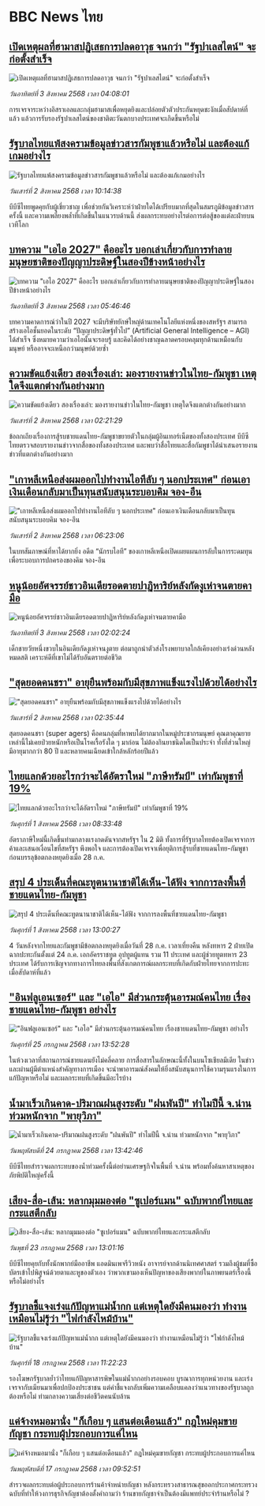 # BBC News ไทย## [เปิดเหตุผลที่ฮามาสปฏิเสธการปลดอาวุธ จนกว่า "รัฐปาเลสไตน์" จะก่อตั้งสำเร็จ](https://www.bbc.com/thai/articles/c98ly234prjo?at_medium=RSS&at_campaign=rss?at_campaign=githubrss)![เปิดเหตุผลที่ฮามาสปฏิเสธการปลดอาวุธ จนกว่า "รัฐปาเลสไตน์" จะก่อตั้งสำเร็จ](https://ichef.bbci.co.uk/ace/ws/240/cpsprodpb/bccd/live/da2d7ce0-6fc5-11f0-8ffe-3df81ff67cb1.png)_วันอาทิตย์ที่ 3 สิงหาคม 2568 เวลา 04:08:01_การเจรจาระหว่างอิสราเอลและกลุ่มฮามาสเพื่อหยุดยิงและปล่อยตัวตัวประกันหยุดชะงักเมื่อสัปดาห์ที่แล้ว แล้วการรับรองรัฐปาเลสไตน์ของชาติตะวันตกบางประเทศจะเกิดขึ้นหรือไม่## [รัฐบาลไทยแพ้สงครามข้อมูลข่าวสารกัมพูชาแล้วหรือไม่ และต้องแก้เกมอย่างไร](https://www.bbc.com/thai/articles/cvgn9vln435o?at_medium=RSS&at_campaign=rss?at_campaign=githubrss)![รัฐบาลไทยแพ้สงครามข้อมูลข่าวสารกัมพูชาแล้วหรือไม่ และต้องแก้เกมอย่างไร](https://ichef.bbci.co.uk/ace/ws/240/cpsprodpb/5bec/live/4c94aa70-6f7a-11f0-af20-030418be2ca5.jpg)_วันเสาร์ที่ 2 สิงหาคม 2568 เวลา 10:14:38_บีบีซีไทยพูดคุยกับผู้เชี่ยวชาญ เพื่อช่วยกันวิเคราะห์ว่าฝ่ายใดได้เปรียบมากที่สุดในสมรภูมิข้อมูลข่าวสารครั้งนี้ และความเพลี่ยงพล้ำที่เกิดขึ้นในแนวรบด้านนี้ ส่งผลกระทบอย่างไรต่อการต่อสู้ของแต่ละฝ่ายบนเวทีโลก## [บทความ "เอไอ 2027" คืออะไร บอกเล่าเกี่ยวกับการทำลายมนุษยชาติของปัญญาประดิษฐ์ในสองปีข้างหน้าอย่างไร](https://www.bbc.com/thai/articles/c9vdm2p7lv3o?at_medium=RSS&at_campaign=rss?at_campaign=githubrss)![บทความ "เอไอ 2027" คืออะไร บอกเล่าเกี่ยวกับการทำลายมนุษยชาติของปัญญาประดิษฐ์ในสองปีข้างหน้าอย่างไร](https://ichef.bbci.co.uk/ace/ws/240/cpsprodpb/276a/live/c1edb390-6e38-11f0-8dbd-f3d32ebd3327.png)_วันอาทิตย์ที่ 3 สิงหาคม 2568 เวลา 05:46:46_บทความคาดการณ์ว่าในปี 2027 จะมีบริษัทยักษ์ใหญ่ด้านเทคโนโลยีแห่งหนึ่งของสหรัฐฯ สามารถสร้างเอไอชั้นยอดในระดับ “ปัญญาประดิษฐ์ทั่วไป” (Artificial General Intelligence – AGI) ได้สำเร็จ ซึ่งหมายความว่าเอไอนั้นจะรอบรู้ และคิดได้อย่างชาญฉลาดครอบคลุมทุกด้านเหมือนกับมนุษย์ หรืออาจจะเหนือกว่ามนุษย์ด้วยซ้ำ## [ความขัดแย้งเดียว สองเรื่องเล่า: มองรายงานข่าวในไทย-กัมพูชา เหตุใดจึงแตกต่างกันอย่างมาก](https://www.bbc.com/thai/articles/ckgj9nj8q2yo?at_medium=RSS&at_campaign=rss?at_campaign=githubrss)![ความขัดแย้งเดียว สองเรื่องเล่า: มองรายงานข่าวในไทย-กัมพูชา เหตุใดจึงแตกต่างกันอย่างมาก](https://ichef.bbci.co.uk/ace/ws/240/cpsprodpb/c720/live/35ac2d10-6f48-11f0-af20-030418be2ca5.jpg)_วันเสาร์ที่ 2 สิงหาคม 2568 เวลา 02:21:29_ข้อถกเถียงเรื่องการสู้รบชายแดนไทย-กัมพูชาขยายตัวในกลุ่มผู้อินเทอร์เน็ตของทั้งสองประเทศ บีบีซีไทยตรวจสอบรายงานข่าวจากสื่อของทั้งสองประเทศ และพบว่าสื่อไทยและสื่อกัมพูชาได้นำเสนอรายงานข่าวที่แตกต่างกันอย่างมาก## ["เกาหลีเหนือส่งผมออกไปทำงานไอทีลับ ๆ นอกประเทศ" ก่อนเอาเงินเดือนกลับมาเป็นทุนสนับสนุนระบอบคิม จอง-อึน](https://www.bbc.com/thai/articles/c9vdmmw0v70o?at_medium=RSS&at_campaign=rss?at_campaign=githubrss)!["เกาหลีเหนือส่งผมออกไปทำงานไอทีลับ ๆ นอกประเทศ" ก่อนเอาเงินเดือนกลับมาเป็นทุนสนับสนุนระบอบคิม จอง-อึน](https://ichef.bbci.co.uk/ace/ws/240/cpsprodpb/eb33/live/32a26160-5900-11f0-b5c5-012c5796682d.jpg)_วันเสาร์ที่ 2 สิงหาคม 2568 เวลา 06:23:06_ในบทสัมภาษณ์ที่หาได้ยากยิ่ง อดีต “นักรบไอที” ของเกาหลีเหนือเปิดเผยแผนการลับในการระดมทุนเพื่อระบอบการปกครองของคิม จอง-อึน## [หนูน้อยอัศจรรย์ชาวอินเดียรอดตายปาฏิหาริย์หลังกัดงูเห่าจนตายคามือ](https://www.bbc.com/thai/articles/c39dl9n9nz4o?at_medium=RSS&at_campaign=rss?at_campaign=githubrss)![หนูน้อยอัศจรรย์ชาวอินเดียรอดตายปาฏิหาริย์หลังกัดงูเห่าจนตายคามือ](https://ichef.bbci.co.uk/ace/ws/240/cpsprodpb/8e97/live/3c3d8610-6bab-11f0-af20-030418be2ca5.jpg)_วันอาทิตย์ที่ 3 สิงหาคม 2568 เวลา 02:02:24_เด็กชายวัยหนึ่งขวบในอินเดียกัดงูเห่าจนงูตาย ต่อมาถูกนำตัวส่งโรงพยาบาลใกล้เคียงอย่างเร่งด่วนหลังหมดสติ เคราะห์ดีที่เขาไม่ได้รับอันตรายต่อชีวิต## ["สุดยอดคนชรา" อายุยืนพร้อมกับมีสุขภาพแข็งแรงไปด้วยได้อย่างไร](https://www.bbc.com/thai/articles/cvgnl2g9grno?at_medium=RSS&at_campaign=rss?at_campaign=githubrss)!["สุดยอดคนชรา" อายุยืนพร้อมกับมีสุขภาพแข็งแรงไปด้วยได้อย่างไร](https://ichef.bbci.co.uk/ace/ws/240/cpsprodpb/d19e/live/1f7fa8a0-6642-11f0-8dbd-f3d32ebd3327.jpg)_วันเสาร์ที่ 2 สิงหาคม 2568 เวลา 02:35:44_สุดยอดคนชรา (super agers) คือคนกลุ่มที่หาพบได้ยากมากในหมู่ประชากรมนุษย์ คุณตาคุณยายเหล่านี้ไม่เคยป่วยหนักหรือเป็นโรคเรื้อรังใด ๆ มาก่อน ไม่ต้องกินยาชนิดใดเป็นประจำ ทั้งที่ส่วนใหญ่มีอายุมากกว่า 80 ปี และหลายคนเฉียดเข้าใกล้หลักร้อยปีแล้ว## [ไทยแลกด้วยอะไรกว่าจะได้อัตราใหม่ "ภาษีทรัมป์" เท่ากัมพูชาที่ 19%](https://www.bbc.com/thai/articles/c2djxzkrgjwo?at_medium=RSS&at_campaign=rss?at_campaign=githubrss)![ไทยแลกด้วยอะไรกว่าจะได้อัตราใหม่ "ภาษีทรัมป์" เท่ากัมพูชาที่ 19%](https://ichef.bbci.co.uk/ace/ws/240/cpsprodpb/e76c/live/865662d0-6e76-11f0-89ea-4d6f9851f623.png)_วันศุกร์ที่ 1 สิงหาคม 2568 เวลา 08:33:48_อัตราภาษีใหม่นี้เกิดขึ้นท่ามกลางแรงกดดันจากสหรัฐฯ ใน 2 มิติ ทั้งการที่รัฐบาลไทยต้องเปิดเจรจาการค้าและเสนอเงื่อนไขที่สหรัฐฯ พึงพอใจ และการต้องเปิดเจรจาเพื่อยุติการสู้รบที่ชายแดนไทย-กัมพูชา ก่อนบรรลุข้อตกลงหยุดยิงเมื่อ 28 ก.ค.## [สรุป 4 ประเด็นที่คณะทูตนานาชาติได้เห็น-ได้ฟัง จากการลงพื้นที่ชายแดนไทย-กัมพูชา](https://www.bbc.com/thai/articles/c4gz3dyjv0ro?at_medium=RSS&at_campaign=rss?at_campaign=githubrss)![สรุป 4 ประเด็นที่คณะทูตนานาชาติได้เห็น-ได้ฟัง จากการลงพื้นที่ชายแดนไทย-กัมพูชา](https://ichef.bbci.co.uk/ace/ws/240/cpsprodpb/2d8a/live/66783a10-6ed5-11f0-af20-030418be2ca5.jpg)_วันศุกร์ที่ 1 สิงหาคม 2568 เวลา 13:00:27_4 วันหลังจากไทยและกัมพูชามีข้อตกลงหยุดยิงเมื่อวันที่ 28 ก.ค. เวลาเที่ยงคืน หลังทหาร 2 ฝ่ายเปิดฉากปะทะกันตั้งแต่ 24 ก.ค. เอกอัครราชทูต อุปทูตผู้แทน รวม 11 ประเทศ และผู้ช่วยทูตทหาร 23 ประเทศ ได้รับการเชิญจากทางการไทยลงพื้นที่สังเกตการณ์ผลกระทบที่เกิดกับฝ่ายไทยจากการปะทะเมื่อสัปดาห์ที่แล้ว## ["อินฟลูเอนเซอร์" และ "เอไอ" มีส่วนกระตุ้นอารมณ์คนไทย เรื่องชายแดนไทย-กัมพูชา อย่างไร](https://www.bbc.com/thai/articles/cj0m0d7gm88o?at_medium=RSS&at_campaign=rss?at_campaign=githubrss)!["อินฟลูเอนเซอร์" และ "เอไอ" มีส่วนกระตุ้นอารมณ์คนไทย เรื่องชายแดนไทย-กัมพูชา อย่างไร](https://ichef.bbci.co.uk/ace/ws/240/cpsprodpb/f22e/live/76f14110-695e-11f0-89ea-4d6f9851f623.jpg)_วันศุกร์ที่ 25 กรกฎาคม 2568 เวลา 13:52:28_ในห้วงเวลาที่สถานการณ์ชายแดนยังไม่คลี่คลาย การสื่อสารในลักษณะนี้ทั้งในบนโซเชียลมีเดีย ในข่าว และผ่านผู้มีตำแหน่งสำคัญทางการเมือง จะนำพาอารมณ์สังคมให้ยิ่งสนับสนุนการใช้ความรุนแรงในการแก้ปัญหาหรือไม่ และผลกระทบที่เกิดขึ้นมีอะไรบ้าง## [น้ำมาเร็วเกินคาด-ปริมาณฝนสูงระดับ "ฝนพันปี" ทำไมปีนี้ จ.น่าน ท่วมหนักจาก "พายุวิภา"](https://www.bbc.com/thai/articles/c3ene8x44yno?at_medium=RSS&at_campaign=rss?at_campaign=githubrss)![น้ำมาเร็วเกินคาด-ปริมาณฝนสูงระดับ "ฝนพันปี" ทำไมปีนี้ จ.น่าน ท่วมหนักจาก "พายุวิภา"](https://ichef.bbci.co.uk/ace/ws/240/cpsprodpb/6acf/live/6eba5ce0-68b2-11f0-af20-030418be2ca5.jpg)_วันพฤหัสบดีที่ 24 กรกฎาคม 2568 เวลา 13:42:46_บีบีซีไทยสำรวจผลกระทบของน้ำท่วมครั้งนี้ต่อย่านเศรษฐกิจในพื้นที่ จ.น่าน พร้อมทั้งค้นหาสาเหตุของภัยพิบัติใหญ่ครั้งนี้## [เสียง-สื่อ-เส้น: หลากมุมมองต่อ "ซูเปอร์แมน" ฉบับพากย์ไทยและกระแสตีกลับ](https://www.bbc.com/thai/articles/cvgnj92pnlxo?at_medium=RSS&at_campaign=rss?at_campaign=githubrss)![เสียง-สื่อ-เส้น: หลากมุมมองต่อ "ซูเปอร์แมน" ฉบับพากย์ไทยและกระแสตีกลับ](https://ichef.bbci.co.uk/ace/ws/240/cpsprodpb/bb38/live/df77d270-663f-11f0-89ea-4d6f9851f623.jpg)_วันพุธที่ 23 กรกฎาคม 2568 เวลา 13:01:16_บีบีซีไทยคุยกับทั้งนักพากย์มืออาชีพ แอดมินเพจรีวิวหนัง อาจารย์จากด้านนิเทศศาสตร์ รวมถึงผู้ชมที่ซื้อบัตรเข้าไปพิสูจน์ด้วยตาและหูของตัวเอง ว่าพวกเขามองเห็นปัญหาของเสียงพากย์ในภาพยนตร์เรื่องนี้หรือไม่อย่างไร## [รัฐบาลชี้แจงเร่งแก้ปัญหาแม่น้ำกก แต่เหตุใดยังมีคนมองว่า ทำงานเหมือนไม่รู้ว่า "ไฟกำลังไหม้บ้าน"](https://www.bbc.com/thai/articles/cd6g9wp43w9o?at_medium=RSS&at_campaign=rss?at_campaign=githubrss)![รัฐบาลชี้แจงเร่งแก้ปัญหาแม่น้ำกก แต่เหตุใดยังมีคนมองว่า ทำงานเหมือนไม่รู้ว่า "ไฟกำลังไหม้บ้าน"](https://ichef.bbci.co.uk/ace/ws/240/cpsprodpb/f1f1/live/1b6aa550-63c0-11f0-af20-030418be2ca5.jpg)_วันศุกร์ที่ 18 กรกฎาคม 2568 เวลา 11:22:23_รองโฆษกรัฐบาลย้ำว่าไทยแก้ปัญหาสารพิษในแม่น้ำกกอย่างรอบคอบ บูรณาการทุกหน่วยงาน และเร่งเจรจากับเมียนมาเพื่อปกป้องประชาชน แต่คำชี้แจงกลับเพิ่มความเคลือบแคลงว่าแนวทางของรัฐบาลถูกต้องหรือไม่ ท่ามกลางความเสี่ยงต่อชีวิตคนนับล้าน## [แค่จ้างหมอมานั่ง "ก็เกือบ ๆ แสนต่อเดือนแล้ว" กฎใหม่คุมขายกัญชา กระทบผู้ประกอบการแค่ไหน](https://www.bbc.com/thai/articles/cy0w644x4ego?at_medium=RSS&at_campaign=rss?at_campaign=githubrss)![แค่จ้างหมอมานั่ง "ก็เกือบ ๆ แสนต่อเดือนแล้ว" กฎใหม่คุมขายกัญชา กระทบผู้ประกอบการแค่ไหน](https://ichef.bbci.co.uk/ace/ws/240/cpsprodpb/92fa/live/14fb3c50-62b4-11f0-83d2-4f671b8c1523.jpg)_วันพฤหัสบดีที่ 17 กรกฎาคม 2568 เวลา 09:52:51_สำรวจผลกระทบต่อผู้ประกอบการร้านค้าจำหน่ายกัญชา หลังกระทรวงสาธารณสุขออกประกาศกระทรวงฉบับที่ทำให้วงการธุรกิจกัญชาต้องตั้งคำถามว่า ร้านขายกัญชาจำเป็นต้องมีแพทย์ประจำร้านหรือไม่ ?